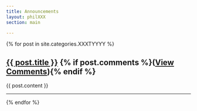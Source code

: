 ```yaml
---
title: Announcements
layout: philXXX
section: main

---
```


{% for post in site.categories.XXXTYYYY %}
<article>
  <h1><a class="title" href="{{ post.url }}">{{ post.title }}</a> {% if post.comments %}<span class="comments">(<a href="{{ post.url }}#disqus_thread">View Comments</a>)</span>{% endif %}
  </h1>
  {{ post.content }}
  <hr>
</article>
{% endfor %}